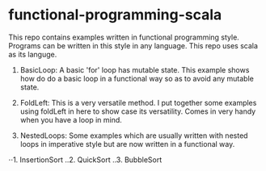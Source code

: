 # functional-programming-scala

This repo contains examples written in functional programming style. Programs can be written in this style in any 
language. This repo uses scala as its languge.
 
 
1. BasicLoop: A basic 'for' loop has mutable state. This example shows how do do a basic loop in a functional 
   way so as to avoid any mutable state. 
   
2. FoldLeft: This is a very versatile method. I put together some examples using foldLeft in here to show case its 
   versatility. Comes in very handy when you have a loop in mind.

3. NestedLoops: Some examples which are usually written with nested loops in imperative style but are now 
   written in a functional way.  
   
⋅⋅1. InsertionSort
..2. QuickSort
..3. BubbleSort